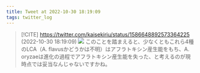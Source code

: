 ```yaml
---
title: Tweet at 2022-10-30 18:19:09
tags: twitter_log
---
```


> [!CITE] https://twitter.com/kaisekiriu/status/1586648892573364225 (2022-10-30 18:19:09)
> ![](https://twitter.com/kaisekiriu/status/1586648892573364225)
> このことを踏まえると、少なくともこれら4種のLCA（A. flavusかどうかは不明）はアフラトキシン産生能をもち、A. oryzaeは進化の過程でアフラトキシン産生能を失った、と考えるのが現時点では妥当なんじゃないですかね。

